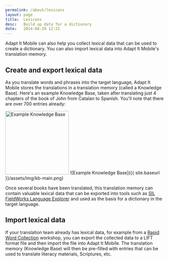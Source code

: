```yaml
---
permalink: /about/lexicons
layout: page
title:  Lexicons
desc:   Build up data for a dictionary
date:   2024-08-29 12:21
---
```


Adapt It Mobile can also help you collect lexical data that can be used to create a dictionary. You can also import lexical data into Adapt It Mobile's translation memory.

## Create and export lexical data

As you translate words and phrases into the target language, Adapt It Mobile stores the translations in a translation memory (called a Knowledge Base). Here's an example Knowledge Base, taken after translating just 4 chapters of the book of John from Catalan to Spanish. You'll note that there are over 700 entries already:

<img src="{{ site.baseurl }}/assets/img/kb-main.png" alt="Example Knowledge Base" width="200"/>
![Example Knowledge Base]({{ site.baseurl }}/assets/img/kb-main.png)

Once several books have been translated, this translation memory can contain valuable lexical data that can be exported into tools such as [SIL FieldWorks Language Explorer](https://software.sil.org/fieldworks/) and used as the basis for a dictionary in the target language.

## Import lexical data

If your translation team already has lexical data, for example from a [Rapid Word Collection](https://rapidwords.net/) workshop, you can export the collected data to a LIFT format file and then import the file into Adapt It Mobile. The translation memory (Knowledge Base) will then be pre-filled with entries that can be used to translate literacy materials, Scriptures, etc.
